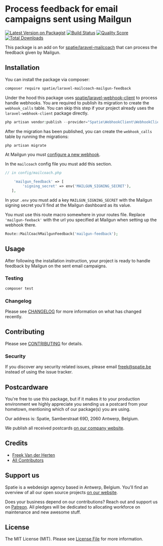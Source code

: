 # Process feedback for email campaigns sent using Mailgun

[![Latest Version on Packagist](https://img.shields.io/packagist/v/spatie/laravel-mailcoach-mailgun-feedback.svg?style=flat-square)](https://packagist.org/packages/spatie/laravel-mailcoach-mailgun-feedback)
[![Build Status](https://img.shields.io/travis/spatie/laravel-mailcoach-mailgun-feedback/master.svg?style=flat-square)](https://travis-ci.org/spatie/laravel-mailcoach-mailgun-feedback)
[![Quality Score](https://img.shields.io/scrutinizer/g/spatie/laravel-mailcoach-mailgun-feedback.svg?style=flat-square)](https://scrutinizer-ci.com/g/spatie/laravel-mailcoach-mailgun-feedback)
[![Total Downloads](https://img.shields.io/packagist/dt/spatie/laravel-mailcoach-mailgun-feedback.svg?style=flat-square)](https://packagist.org/packages/spatie/laravel-mailcoach-mailgun-feedback)

This package is an add on for [spatie/laravel-mailcoach](https://github.com/spatie/laravel-mailcoach) that can process the feedback given by Mailgun.

## Installation

You can install the package via composer:

```bash
composer require spatie/laravel-mailcoach-mailgun-feedback
```

Under the hood this package uses [spatie/laravel-webhook-client](https://github.com/spatie/laravel-mailcoach) to process handle webhooks. You are required to publish its migration to create the `webhook_calls` table. You can skip this step if your project already uses the `laravel-webhook-client` package directly.

```php
php artisan vendor:publish --provider="Spatie\WebhookClient\WebhookClientServiceProvider" --tag="migrations"
```

After the migration has been published, you can create the `webhook_calls` table by running the migrations:

```php
php artisan migrate
```

At Mailgun you must [configure a new webhook](https://www.mailgun.com/blog/a-guide-to-using-mailguns-webhooks/).

In the `mailcoach` config file you must add this section.

```php
// in config/mailcoach.php

    'mailgun_feedback' => [
        'signing_secret' => env('MAILGUN_SIGNING_SECRET'),
   ],
```

In your `.env` you must add a key `MAILGUN_SIGNING_SECRET` with the Mailgun signing secret you'll find at the Mailgun dashboard as its value. 

You must use this route macro somewhere in your routes file. Replace `'mailgun-feeback'` with the url you specified at Mailgun when setting up the webhook there.

```php
Route::MailCoachMailgunFeedback('mailgun-feedback');
```

## Usage

After following the installation instruction, your project is ready to handle feedback by Mailgun on the sent email campaigns.

### Testing

``` bash
composer test
```

### Changelog

Please see [CHANGELOG](CHANGELOG.md) for more information on what has changed recently.

## Contributing
    
Please see [CONTRIBUTING](CONTRIBUTING.md) for details.

### Security

If you discover any security related issues, please email freek@spatie.be instead of using the issue tracker.

## Postcardware

You're free to use this package, but if it makes it to your production environment we highly appreciate you sending us a postcard from your hometown, mentioning which of our package(s) you are using.

Our address is: Spatie, Samberstraat 69D, 2060 Antwerp, Belgium.

We publish all received postcards [on our company website](https://spatie.be/en/opensource/postcards).

## Credits

- [Freek Van der Herten](https://github.com/freekmurze)
- [All Contributors](../../contributors)

## Support us

Spatie is a webdesign agency based in Antwerp, Belgium. You'll find an overview of all our open source projects [on our website](https://spatie.be/opensource).

Does your business depend on our contributions? Reach out and support us on [Patreon](https://www.patreon.com/spatie). 
All pledges will be dedicated to allocating workforce on maintenance and new awesome stuff.

## License

The MIT License (MIT). Please see [License File](LICENSE.md) for more information.
